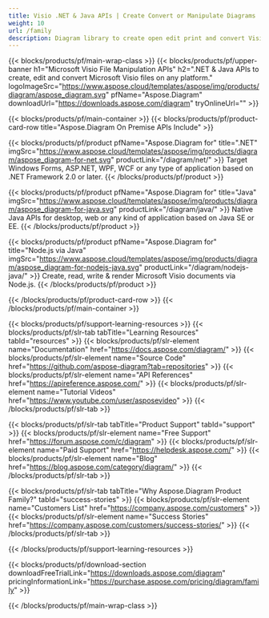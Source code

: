 ```yaml
---
title: Visio .NET & Java APIs | Create Convert or Manipulate Diagrams 
weight: 10
url: /family
description: Diagram library to create open edit print and convert Visio files in .NET Java and Mono applications without Microsoft Visio installed
---
```


{{< blocks/products/pf/main-wrap-class >}}
{{< blocks/products/pf/upper-banner h1="Microsoft Visio File Manipulation APIs" h2=".NET & Java APIs to create, edit and convert Microsoft Visio files on any platform." logoImageSrc="https://www.aspose.cloud/templates/aspose/img/products/diagram/aspose_diagram.svg" pfName="Aspose.Diagram" downloadUrl="https://downloads.aspose.com/diagram" tryOnlineUrl="" >}}

{{< blocks/products/pf/main-container >}}
{{< blocks/products/pf/product-card-row title="Aspose.Diagram On Premise APIs Include" >}}

{{< blocks/products/pf/product pfName="Aspose.Diagram for" title=".NET" imgSrc="https://www.aspose.cloud/templates/aspose/img/products/diagram/aspose_diagram-for-net.svg" productLink="/diagram/net/" >}}
Target Windows Forms, ASP.NET, WPF, WCF or any type of application based on .NET Framework 2.0 or later.
{{< /blocks/products/pf/product >}}

{{< blocks/products/pf/product pfName="Aspose.Diagram for" title="Java" imgSrc="https://www.aspose.cloud/templates/aspose/img/products/diagram/aspose_diagram-for-java.svg" productLink="/diagram/java/" >}}
Native Java APIs for desktop, web or any kind of application based on Java SE or EE.
{{< /blocks/products/pf/product >}}

{{< blocks/products/pf/product pfName="Aspose.Diagram for" title="Node.js via Java" imgSrc="https://www.aspose.cloud/templates/aspose/img/products/diagram/aspose_diagram-for-nodejs-java.svg" productLink="/diagram/nodejs-java/" >}}
Create, read, write & render Microsoft Visio documents via Node.js.
{{< /blocks/products/pf/product >}}

{{< /blocks/products/pf/product-card-row >}}
{{< /blocks/products/pf/main-container >}}

{{< blocks/products/pf/support-learning-resources >}}
{{< blocks/products/pf/slr-tab tabTitle="Learning Resources" tabId="resources" >}}
{{< blocks/products/pf/slr-element name="Documentation" href="https://docs.aspose.com/diagram/" >}}
{{< blocks/products/pf/slr-element name="Source Code" href="https://github.com/aspose-diagram?tab=repositories" >}}
{{< blocks/products/pf/slr-element name="API References" href="https://apireference.aspose.com/" >}}
{{< blocks/products/pf/slr-element name="Tutorial Videos" href="https://www.youtube.com/user/asposevideo" >}}
{{< /blocks/products/pf/slr-tab >}}

{{< blocks/products/pf/slr-tab tabTitle="Product Support" tabId="support" >}}
{{< blocks/products/pf/slr-element name="Free Support" href="https://forum.aspose.com/c/diagram" >}}
{{< blocks/products/pf/slr-element name="Paid Support" href="https://helpdesk.aspose.com/" >}}
{{< blocks/products/pf/slr-element name="Blog" href="https://blog.aspose.com/category/diagram/" >}}
{{< /blocks/products/pf/slr-tab >}}

{{< blocks/products/pf/slr-tab tabTitle="Why Aspose.Diagram Product Family?" tabId="success-stories" >}}
{{< blocks/products/pf/slr-element name="Customers List" href="https://company.aspose.com/customers" >}}
{{< blocks/products/pf/slr-element name="Success Stories" href="https://company.aspose.com/customers/success-stories/" >}}
{{< /blocks/products/pf/slr-tab >}}

{{< /blocks/products/pf/support-learning-resources >}}

{{< blocks/products/pf/download-section downloadFreeTrialLink="https://downloads.aspose.com/diagram" pricingInformationLink="https://purchase.aspose.com/pricing/diagram/family" >}}

{{< /blocks/products/pf/main-wrap-class >}}